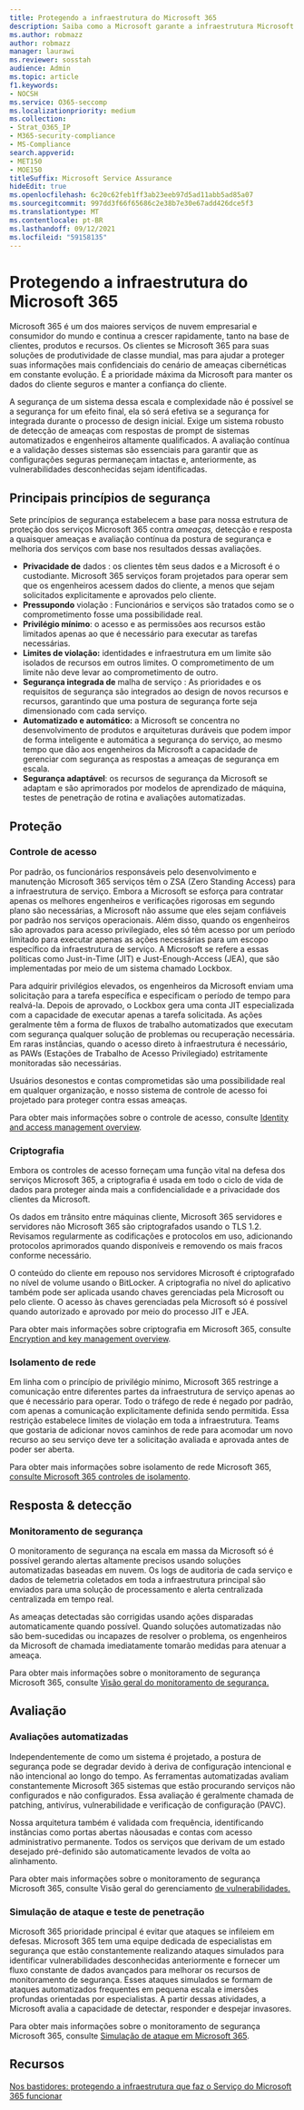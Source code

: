 ```yaml
---
title: Protegendo a infraestrutura do Microsoft 365
description: Saiba como a Microsoft garante a infraestrutura Microsoft 365 de segurança.
ms.author: robmazz
author: robmazz
manager: laurawi
ms.reviewer: sosstah
audience: Admin
ms.topic: article
f1.keywords:
- NOCSH
ms.service: O365-seccomp
ms.localizationpriority: medium
ms.collection:
- Strat_O365_IP
- M365-security-compliance
- MS-Compliance
search.appverid:
- MET150
- MOE150
titleSuffix: Microsoft Service Assurance
hideEdit: true
ms.openlocfilehash: 6c20c62feb1ff3ab23eeb97d5ad11abb5ad85a07
ms.sourcegitcommit: 997dd3f66f65686c2e38b7e30e67add426dce5f3
ms.translationtype: MT
ms.contentlocale: pt-BR
ms.lasthandoff: 09/12/2021
ms.locfileid: "59158135"
---
```

# <a name="securing-the-microsoft-365-infrastructure"></a>Protegendo a infraestrutura do Microsoft 365

Microsoft 365 é um dos maiores serviços de nuvem empresarial e consumidor do mundo e continua a crescer rapidamente, tanto na base de clientes, produtos e recursos. Os clientes se Microsoft 365 para suas soluções de produtividade de classe mundial, mas para ajudar a proteger suas informações mais confidenciais do cenário de ameaças cibernéticas em constante evolução. É a prioridade máxima da Microsoft para manter os dados do cliente seguros e manter a confiança do cliente.

A segurança de um sistema dessa escala e complexidade não é possível se a segurança for um efeito final, ela só será efetiva se a segurança for integrada durante o processo de design inicial. Exige um sistema robusto de detecção de ameaças com respostas de prompt de sistemas automatizados e engenheiros altamente qualificados. A avaliação contínua e a validação desses sistemas são essenciais para garantir que as configurações seguras permaneçam intactas e, anteriormente, as vulnerabilidades desconhecidas sejam identificadas.

## <a name="core-security-principles"></a>Principais princípios de segurança

Sete princípios de segurança estabelecem  a base para nossa estrutura de proteção dos serviços Microsoft 365  contra *ameaças,* detecção e resposta a quaisquer ameaças e avaliação contínua da postura de segurança e melhoria dos serviços com base nos resultados dessas avaliações.

- **Privacidade de** dados : os clientes têm seus dados e a Microsoft é o custodiante. Microsoft 365 serviços foram projetados para operar sem que os engenheiros acessem dados do cliente, a menos que sejam solicitados explicitamente e aprovados pelo cliente.
- **Pressupondo** violação : Funcionários e serviços são tratados como se o comprometimento fosse uma possibilidade real.
- **Privilégio mínimo**: o acesso e as permissões aos recursos estão limitados apenas ao que é necessário para executar as tarefas necessárias.
- **Limites de violação:** identidades e infraestrutura em um limite são isolados de recursos em outros limites. O comprometimento de um limite não deve levar ao comprometimento de outro.
- **Segurança integrada de** malha de serviço : As prioridades e os requisitos de segurança são integrados ao design de novos recursos e recursos, garantindo que uma postura de segurança forte seja dimensionado com cada serviço.
- **Automatizado e automático:** a Microsoft se concentra no desenvolvimento de produtos e arquiteturas duráveis que podem impor de forma inteligente e automática a segurança do serviço, ao mesmo tempo que dão aos engenheiros da Microsoft a capacidade de gerenciar com segurança as respostas a ameaças de segurança em escala.
- **Segurança adaptável**: os recursos de segurança da Microsoft se adaptam e são aprimorados por modelos de aprendizado de máquina, testes de penetração de rotina e avaliações automatizadas.

## <a name="protection"></a>Proteção

### <a name="access-control"></a>Controle de acesso

Por padrão, os funcionários responsáveis pelo desenvolvimento e manutenção Microsoft 365 serviços têm o ZSA (Zero Standing Access) para a infraestrutura de serviço. Embora a Microsoft se esforça para contratar apenas os melhores engenheiros e verificações rigorosas em segundo plano são necessárias, a Microsoft não assume que eles sejam confiáveis por padrão nos serviços operacionais. Além disso, quando os engenheiros são aprovados para acesso privilegiado, eles só têm acesso por um período limitado para executar apenas as ações necessárias para um escopo específico da infraestrutura de serviço. A Microsoft se refere a essas políticas como Just-in-Time (JIT) e Just-Enough-Access (JEA), que são implementadas por meio de um sistema chamado Lockbox.

Para adquirir privilégios elevados, os engenheiros da Microsoft enviam uma solicitação para a tarefa específica e especificam o período de tempo para realvá-la. Depois de aprovado, o Lockbox gera uma conta JIT especializada com a capacidade de executar apenas a tarefa solicitada. As ações geralmente têm a forma de fluxos de trabalho automatizados que executam com segurança qualquer solução de problemas ou recuperação necessária. Em raras instâncias, quando o acesso direto à infraestrutura é necessário, as PAWs (Estações de Trabalho de Acesso Privilegiado) estritamente monitoradas são necessárias.

Usuários desonestos e contas comprometidas são uma possibilidade real em qualquer organização, e nosso sistema de controle de acesso foi projetado para proteger contra essas ameaças.

Para obter mais informações sobre o controle de acesso, consulte [Identity and access management overview](assurance-identity-and-access-management.md).

### <a name="encryption"></a>Criptografia

Embora os controles de acesso forneçam uma função vital na defesa dos serviços Microsoft 365, a criptografia é usada em todo o ciclo de vida de dados para proteger ainda mais a confidencialidade e a privacidade dos clientes da Microsoft.

Os dados em trânsito entre máquinas cliente, Microsoft 365 servidores e servidores não Microsoft 365 são criptografados usando o TLS 1.2. Revisamos regularmente as codificações e protocolos em uso, adicionando protocolos aprimorados quando disponíveis e removendo os mais fracos conforme necessário.

O conteúdo do cliente em repouso nos servidores Microsoft é criptografado no nível de volume usando o BitLocker. A criptografia no nível do aplicativo também pode ser aplicada usando chaves gerenciadas pela Microsoft ou pelo cliente. O acesso às chaves gerenciadas pela Microsoft só é possível quando autorizado e aprovado por meio do processo JIT e JEA.

Para obter mais informações sobre criptografia em Microsoft 365, consulte [Encryption and key management overview](assurance-encryption.md).

### <a name="network-isolation"></a>Isolamento de rede

Em linha com o princípio de privilégio mínimo, Microsoft 365 restringe a comunicação entre diferentes partes da infraestrutura de serviço apenas ao que é necessário para operar. Todo o tráfego de rede é negado por padrão, com apenas a comunicação explicitamente definida sendo permitida. Essa restrição estabelece limites de violação em toda a infraestrutura. Teams que gostaria de adicionar novos caminhos de rede para acomodar um novo recurso ao seu serviço deve ter a solicitação avaliada e aprovada antes de poder ser aberta.

Para obter mais informações sobre isolamento de rede Microsoft 365, [consulte Microsoft 365 controles de isolamento](/microsoft-365/enterprise/microsoft-365-isolation-controls).

## <a name="detection--response"></a>Resposta & detecção

### <a name="security-monitoring"></a>Monitoramento de segurança

O monitoramento de segurança na escala em massa da Microsoft só é possível gerando alertas altamente precisos usando soluções automatizadas baseadas em nuvem. Os logs de auditoria de cada serviço e dados de telemetria coletados em toda a infraestrutura principal são enviados para uma solução de processamento e alerta centralizada centralizada em tempo real.

As ameaças detectadas são corrigidas usando ações disparadas automaticamente quando possível. Quando soluções automatizadas não são bem-sucedidas ou incapazes de resolver o problema, os engenheiros da Microsoft de chamada imediatamente tomarão medidas para atenuar a ameaça.

Para obter mais informações sobre o monitoramento de segurança Microsoft 365, consulte [Visão geral do monitoramento de segurança.](assurance-security-monitoring.md)

## <a name="assessment"></a>Avaliação

### <a name="automated-assessments"></a>Avaliações automatizadas

Independentemente de como um sistema é projetado, a postura de segurança pode se degradar devido à deriva de configuração intencional e não intencional ao longo do tempo. As ferramentas automatizadas avaliam constantemente Microsoft 365 sistemas que estão procurando serviços não configurados e não configurados. Essa avaliação é geralmente chamada de patching, antivírus, vulnerabilidade e verificação de configuração (PAVC).

Nossa arquitetura também é validada com frequência, identificando instâncias como portas abertas nãousadas e contas com acesso administrativo permanente. Todos os serviços que derivam de um estado desejado pré-definido são automaticamente levados de volta ao alinhamento.

Para obter mais informações sobre o monitoramento de segurança Microsoft 365, consulte Visão geral do gerenciamento [de vulnerabilidades.](assurance-vulnerability-management.md)

### <a name="attack-simulation-and-penetration-testing"></a>Simulação de ataque e teste de penetração

Microsoft 365 prioridade principal é evitar que ataques se infileiem em defesas. Microsoft 365 tem uma equipe dedicada de especialistas em segurança que estão constantemente realizando ataques simulados para identificar vulnerabilidades desconhecidas anteriormente e fornecer um fluxo constante de dados avançados para melhorar os recursos de monitoramento de segurança. Esses ataques simulados se formam de ataques automatizados frequentes em pequena escala e imersões profundas orientadas por especialistas. A partir dessas atividades, a Microsoft avalia a capacidade de detectar, responder e despejar invasores.

Para obter mais informações sobre o monitoramento de segurança Microsoft 365, consulte [Simulação de ataque em Microsoft 365](assurance-monitoring-and-testing.md).

## <a name="resources"></a>Recursos

[Nos bastidores: protegendo a infraestrutura que faz o Serviço do Microsoft 365 funcionar](https://download.microsoft.com/download/c/4/5/c45b197e-f0d9-4f40-bd5f-ed8fc7d0cd8c/M365DCSecurityIntro_Whitepaper.pdf)
